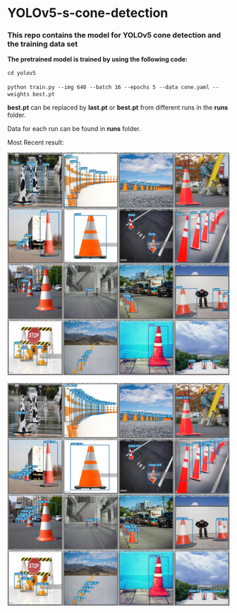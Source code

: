 # YOLOv5-s-cone-detection


### This repo contains the model for YOLOv5 cone detection and the training data set


**The pretrained model is trained by using the following code:**

```
cd yolov5

python train.py --img 640 --batch 16 --epochs 5 --data cone.yaml --weights best.pt

```

**best.pt** can be replaced by **last.pt** or **best.pt** from different runs in the **runs** folder.

Data for each run can be found in **runs** folder.

Most Recent result:

![labeled_data](images/labeled.jpeg)

![predicted_data](images/predicted.jpeg)

